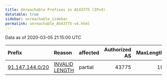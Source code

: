 ```yaml
---
title: Unreachable Prefixes in AS43775 (IPv4)
datatable: true
sidebar: unreachable_sidebar
permalink: unreachable_AS43775-v4.html
---
```


Data as of 2020-03-05 21:15:00 UTC


<div class="datatable-begin"></div>

| Prefix                                                   | Reason                                                                                                    | affected   |   Authorized AS |   MaxLength | Anchor                                         |   unreachable /24s |
|:---------------------------------------------------------|:----------------------------------------------------------------------------------------------------------|:-----------|----------------:|------------:|:-----------------------------------------------|-------------------:|
| [91.147.144.0/20](https://stat.ripe.net/91.147.144.0/20) | [INVALID LENGTH](https://rpki-validator.ripe.net/announcement-preview?asn=AS43775&prefix=91.147.144.0/20) | partial    |           43775 |          19 | [RIPE](unreachable_RIPE_NCC_RPKI_Root-v4.html) |                 16 |

<div class="datatable-end"></div>